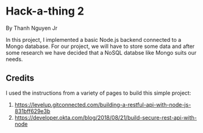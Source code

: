 # Hack-a-thing 2

By Thanh Nguyen Jr

In this project, I implemented a basic Node.js backend connected to a Mongo database.
For our project, we will have to store some data and after some research we have decided that a NoSQL databse like Mongo suits our needs.

## Credits

I used the instructions from a variety of pages to build this simple project:
1. https://levelup.gitconnected.com/building-a-restful-api-with-node-js-831bff629e3b
2. https://developer.okta.com/blog/2018/08/21/build-secure-rest-api-with-node

